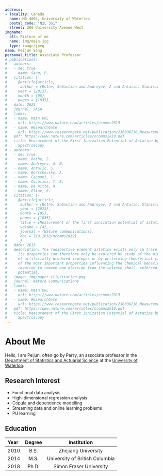 ```yaml
---
address:
- locality: Canada
  name: M3 4004, University of Waterloo
  postal_code: "N2L 3G1"
  street: 200 University Avenue West
imgname:
  alt: Picture of me
  name: img/main.jpg
  type: image/jpeg
name: Peijun Sang
personal_title: Associate Professor
# publications:
# - authors:
#   - me: true
#     name: Sang, P.
#   citation: |-
#     @article{article,
#      author = {Rothe, Sebastian and Andreyev, A and Antalic, Stanislav and Borschevsky, Anastasia and Capponi, Luigi and Cocolios, Thomas and De Witte, Hilde and Eliav, Ephraim and Fedorov, D.V. and Fedosseev, Valentin and Fink, D and Fritzsche, s and Ghys, Lars and Huyse, M and Imai, Nobuaki and Kaldor, U and Kudryavtsev, Yu and Koester, Ulli and Lane, J and Wendt, Klaus},
#     year = {2013},
#     month = {05},
#     pages = {1835},
#   date: 2023
#   journal: JASA
#   links:
#   - name: Main URL
#     url: https://www.nature.com/articles/ncomms2819
#   - name: ResearchGate
#     url: https://www.researchgate.net/publication/236836716_Measurement_of_the_first_ionization_potential_of_astatine_by_laser_ionization_spectroscopy
#   pdf: https://www.nature.com/articles/ncomms2819.pdf
#   title: Measurement of the First Ionization Potential of Astatine by Laser Ionization
#     Spectroscopy
# - authors:
#   - me: true
#     name: Rothe, S.
#   - name: Andreyev, A. N.
#   - name: Antalic, S.
#   - name: Borschevsky, A.
#   - name: Capponi, L.
#   - name: Cocolios, T. E.
#   - name: De Witte, H.
#   - name: Eliav, E.
#   citation: |-
#     @article{article,
#      author = {Rothe, Sebastian and Andreyev, A and Antalic, Stanislav and Borschevsky, Anastasia and Capponi, Luigi and Cocolios, Thomas and De Witte, Hilde and Eliav, Ephraim and Fedorov, D.V. and Fedosseev, Valentin and Fink, D and Fritzsche, s and Ghys, Lars and Huyse, M and Imai, Nobuaki and Kaldor, U and Kudryavtsev, Yu and Koester, Ulli and Lane, J and Wendt, Klaus},
#      year = {2013},
#      month = {05},
#      pages = {1835},
#      title = {Measurement of the first ionization potential of astatine by laser ionization spectroscopy},
#      volume = {4},
#      journal = {Nature communications},
#      doi = {10.1038/ncomms2819}
#      }
#   date: 2013
#   description: The radioactive element astatine exists only in trace amounts in nature.
#     Its properties can therefore only be explored by study of the minute quantities
#     of artificially produced isotopes or by performing theoretical calculations. One
#     of the most important properties influencing the chemical behaviour is the energy
#     required to remove one electron from the valence shell, referred to as the ionization
#     potential.
#   image: img/paper_illustration.png
#   journal: Nature Communications
#   links:
#   - name: Main URL
#     url: https://www.nature.com/articles/ncomms2819
#   - name: ResearchGate
#     url: https://www.researchgate.net/publication/236836716_Measurement_of_the_first_ionization_potential_of_astatine_by_laser_ionization_spectroscopy
#   pdf: https://www.nature.com/articles/ncomms2819.pdf
#   title: Measurement of the First Ionization Potential of Astatine by Laser Ionization
#     Spectroscopy
---
```


# About Me

Hello, I am Peijun, often go by Perry, an associate professor in the [Department of Statistics and Actuarial Science](https://uwaterloo.ca/statistics-and-actuarial-science/) at the [University of Waterloo](https://uwaterloo.ca/).

## Research Interest

* Functional data analysis
* High-dimensional regression analysis
* Copula and dependence modelling
* Streaming data and online learning problems
* PU learning

## Education

Year | Degree | Institution
:-----|:-------:|:--------:
2010 | B.S.  | Zhejiang University 
2014 | M.S.  | University of British Columbia 
2018 | Ph.D. | Simon Fraser University
